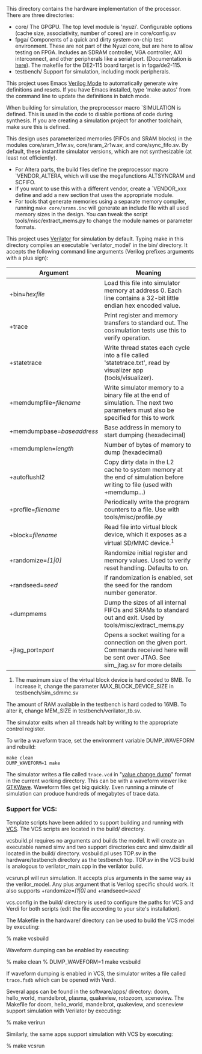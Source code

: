 This directory contains the hardware implementation of the processor. There are
three directories:
- core/
  The GPGPU. The top level module is 'nyuzi'. Configurable options (cache size,
  associativity, number of cores) are in core/config.sv
- fpga/
  Components of a quick and dirty system-on-chip test environment. These
  are not part of the Nyuzi core, but are here to allow testing on FPGA.
  Includes an SDRAM controller, VGA controller, AXI interconnect, and other
  peripherals like a serial port. (Documentation is
  [here](https://github.com/jbush001/NyuziProcessor/wiki/FPGA-Test-Environment)).
  The makefile for the DE2-115 board target is in fpga/de2-115.
- testbench/
  Support for simulation, including mock peripherals.

This project uses Emacs [Verilog Mode](http://www.veripool.org/wiki/verilog-mode)
to automatically generate wire definitions and resets. If you have Emacs installed,
type 'make autos' from the command line to update the definitions in batch mode.

When building for simulation, the preprocessor macro `SIMULATION is defined.
This is used in the code to disable portions of code during synthesis. If you
are creating a simulation project for another toolchain, make sure this is
defined.

This design uses parameterized memories (FIFOs and SRAM blocks) in the modules
core/sram_1r1w.sv, core/sram_2r1w.sv, and core/sync_fifo.sv. By default, these
instantite simulator versions, which are not synthesizable (at least not
efficiently).

- For Altera parts, the build files define the preprocessor macro
  `VENDOR_ALTERA, which will use the megafunctions ALTSYNCRAM and SCFIFO.
- If you want to use this with a different vendor, create a `VENDOR_xxx define and
  add a new section that uses the appropriate module.
- For tools that generate memories using a separate memory compiler, running
  `make core/srams.inc` will generate an include file with all used memory
  sizes in the design. You can tweak the script tools/misc/extract_mems.py to
  change the module names or parameter formats.

This project uses [Verilator](http://www.veripool.org/wiki/verilator) for
simulation by default. Typing make in this directory compiles an executable
'verilator_model' in the bin/ directory. It accepts the following command
line arguments (Verilog prefixes arguments with a plus sign):

|          Argument               | Meaning        |
|---------------------------------|----------------|
| +bin=*hexfile*                  | Load this file into simulator memory at address 0. Each line contains a 32-bit little endian hex encoded value. |
| +trace                          | Print register and memory transfers to standard out.  The cosimulation tests use this to verify operation. |
| +statetrace                     | Write thread states each cycle into a file called 'statetrace.txt', read by visualizer app (tools/visualizer). |
| +memdumpfile=*filename*         | Write simulator memory to a binary file at the end of simulation. The next two parameters must also be specified for this to work |
| +memdumpbase=*baseaddress*      | Base address in memory to start dumping (hexadecimal) |
| +memdumplen=*length*            | Number of bytes of memory to dump (hexadecimal) |
| +autoflushl2                    | Copy dirty data in the L2 cache to system memory at the end of simulation before writing to file (used with +memdump...) |
| +profile=*filename*             | Periodically write the program counters to a file. Use with tools/misc/profile.py |
| +block=*filename*               | Read file into virtual block device, which it exposes as a virtual SD/MMC device.<sup>1</sup>
| +randomize=*\[1\|0\]*              | Randomize initial register and memory values. Used to verify reset handling. Defaults to on.
| +randseed=*seed*                | If randomization is enabled, set the seed for the random number generator.
| +dumpmems                       | Dump the sizes of all internal FIFOs and SRAMs to standard out and exit. Used by tools/misc/extract_mems.py |
| +jtag_port=*port*               | Opens a socket waiting for a connection on the given port. Commands received here will be sent over JTAG. See sim_jtag.sv for more details |

1. The maximum size of the virtual block device is hard coded to 8MB. To
increase it, change the parameter MAX_BLOCK_DEVICE_SIZE in
testbench/sim_sdmmc.sv

The amount of RAM available in the testbench is hard coded to 16MB. To alter
it, change MEM_SIZE in testbench/verilator_tb.sv.

The simulator exits when all threads halt by writing to the appropriate control
register.

To write a waveform trace, set the environment variable DUMP_WAVEFORM
and rebuild:

    make clean
    DUMP_WAVEFORM=1 make

The simulator writes a file called `trace.vcd` in
"[value change dump](http://en.wikipedia.org/wiki/Value_change_dump)"
format in the current working directory. This can be with a waveform
viewer like [GTKWave](http://gtkwave.sourceforge.net/).
Waveform files get big quickly. Even running a minute of simulation can
produce hundreds of megabytes of trace data.

### Support for VCS:

Template scripts have been added to support building and running with
[VCS](https://www.synopsys.com/verification/simulation/vcs.html).
The VCS scripts are located in the build/ directory.

vcsbuild.pl requires no arguments and builds the model. It will create an
executable named simv and two support directories csrc and simv.daidir all located
in the build/ directory. vcsbuild.pl uses TOP.sv in the hardware/testbench
directory as the testbench top. TOP.sv in the VCS build is analogous to
verilator_main.cpp in the verilator build.

vcsrun.pl will run simulation. It accepts plus arguments in the same way as the
verilor_model. Any plus argument that is Verilog specific should work. It also
supports +randomize=*\[1\|0\]* and +randseed=*seed*

vcs.config in the build/ directory is used to configure the paths for VCS and Verdi
for both scripts (edit the file according to your site's installation).

The Makefile in the hardware/ directory can be used to build the VCS model by
executing:

% make vcsbuild

Waveform dumping can be enabled by executing:

% make clean
% DUMP_WAVEFORM=1 make vcsbuild

If waveform dumping is enabled in VCS, the simulator writes a file called
`trace.fsdb` which can be opened with Verdi.

Several apps can be found in the software/apps/ directory: doom, hello_world,
mandelbrot, plasma, quakeview, rotozoom, sceneview. The Makefile for doom,
hello_world, mandelbrot, quakeview, and sceneview support simulation with
Verilator by executing:

% make verirun

Similarly, the same apps support simulation with VCS by executing:

% make vcsrun
